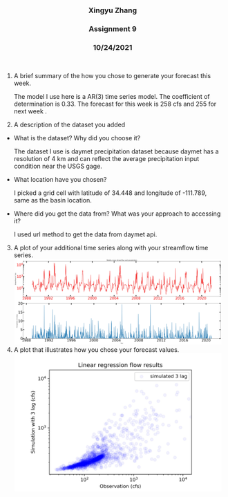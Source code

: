 <center>

### Xingyu Zhang
### Assignment 9
### 10/24/2021

</center>
</br>

1. A brief summary of the how you chose to generate your forecast this week.
   
   The model I use here is a AR(3) time series model. The coefficient of determination is 0.33. The forecast for this week is 258 cfs and 255 for next week .

2. A description of the dataset you added
* What is the dataset? Why did you choose it?
  
  The dataset I use is daymet precipitation dataset because daymet has a resolution of 4 km and can reflect the average precipitation input condition near the USGS gage. 

* What location have you chosen?
  
  I picked a grid cell with latitude of 34.448 and longitude of -111.789, same as the basin location.

* Where did you get the data from? What was your approach to accessing it?
  
  I used url method to get the data from daymet api.


3. A plot of your additional time series along with your streamflow time series.
   ![picture 1](./two_yaxis_prcp_flow.jpg)
4. A plot that illustrates how you chose your forecast values.
   ![picture 2](./lm.jpg)
